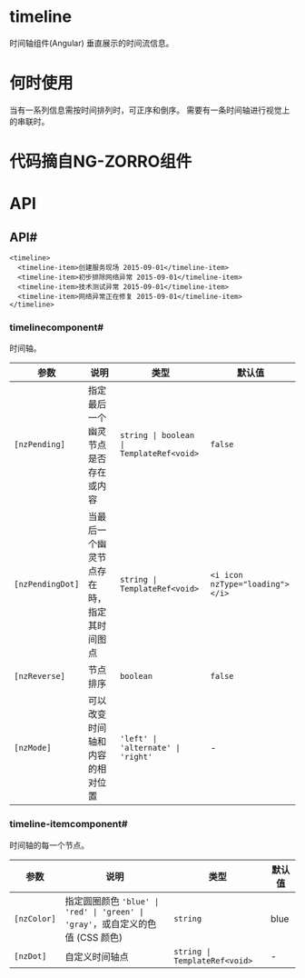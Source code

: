 # timeline
时间轴组件(Angular)
垂直展示的时间流信息。

# 何时使用
当有一系列信息需按时间排列时，可正序和倒序。
需要有一条时间轴进行视觉上的串联时。

# 代码摘自NG-ZORRO组件

# API
<section class="markdown api-container" ngnonbindable=""><h2 id="api"><span>API</span><a class="anchor" onclick="window.location.hash = 'api'">#</a></h2><pre><code class="language-html"><span class="token tag"><span class="token tag"><span class="token punctuation">&lt;</span>timeline</span><span class="token punctuation">&gt;</span></span>
  <span class="token tag"><span class="token tag"><span class="token punctuation">&lt;</span>timeline-item</span><span class="token punctuation">&gt;</span></span>创建服务现场 2015-09-01<span class="token tag"><span class="token tag"><span class="token punctuation">&lt;/</span>timeline-item</span><span class="token punctuation">&gt;</span></span>
  <span class="token tag"><span class="token tag"><span class="token punctuation">&lt;</span>timeline-item</span><span class="token punctuation">&gt;</span></span>初步排除网络异常 2015-09-01<span class="token tag"><span class="token tag"><span class="token punctuation">&lt;/</span>timeline-item</span><span class="token punctuation">&gt;</span></span>
  <span class="token tag"><span class="token tag"><span class="token punctuation">&lt;</span>timeline-item</span><span class="token punctuation">&gt;</span></span>技术测试异常 2015-09-01<span class="token tag"><span class="token tag"><span class="token punctuation">&lt;/</span>timeline-item</span><span class="token punctuation">&gt;</span></span>
  <span class="token tag"><span class="token tag"><span class="token punctuation">&lt;</span>timeline-item</span><span class="token punctuation">&gt;</span></span>网络异常正在修复 2015-09-01<span class="token tag"><span class="token tag"><span class="token punctuation">&lt;/</span>timeline-item</span><span class="token punctuation">&gt;</span></span>
<span class="token tag"><span class="token tag"><span class="token punctuation">&lt;/</span>timeline</span><span class="token punctuation">&gt;</span></span></code></pre><h3 id="timeline"><span>timeline</span><label class="api-type-label component">component</label><a class="anchor" onclick="window.location.hash = 'timeline'">#</a></h3><p>时间轴。</p><table><thead><tr><th>参数</th><th>说明</th><th>类型</th><th>默认值</th></tr></thead><tbody><tr><td><code>[nzPending]</code></td><td>指定最后一个幽灵节点是否存在或内容</td><td><code>string | boolean | TemplateRef&lt;void&gt;</code></td><td><code>false</code></td></tr><tr><td><code>[nzPendingDot]</code></td><td>当最后一个幽灵节点存在時，指定其时间图点</td><td><code>string | TemplateRef&lt;void&gt;</code></td><td><code>&lt;i icon nzType="loading"&gt;&lt;/i&gt;</code></td></tr><tr><td><code>[nzReverse]</code></td><td>节点排序</td><td><code>boolean</code></td><td><code>false</code></td></tr><tr><td><code>[nzMode]</code></td><td>可以改变时间轴和内容的相对位置</td><td><code>'left' | 'alternate' | 'right'</code></td><td>-</td></tr></tbody></table><h3 id="timeline-item"><span>timeline-item</span><label class="api-type-label component">component</label><a class="anchor" onclick="window.location.hash = 'timeline-item'">#</a></h3><p>时间轴的每一个节点。</p><table><thead><tr><th>参数</th><th>说明</th><th>类型</th><th>默认值</th></tr></thead><tbody><tr><td><code>[nzColor]</code></td><td>指定圆圈颜色 <code>'blue' | 'red' | 'green' | 'gray'</code>，或自定义的色值 (CSS 颜色)</td><td><code>string</code></td><td>blue</td></tr><tr><td><code>[nzDot]</code></td><td>自定义时间轴点</td><td><code>string | TemplateRef&lt;void&gt;</code></td><td>-</td></tr></tbody></table></section>